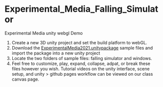 # Experimental_Media_Falling_Simulator

Experimental Media unity webgl Demo

1. Create a new 3D unity project and set the build platform to webGL.
2. Download the [ExperimentalMedia2021.unitypackage](https://drive.google.com/file/d/1MZi0cIwd_tW3X3htywIupXX2WVM9jsyJ/view?usp=sharing) sample files and import the package into a new unity project
3. Locate the two folders of sample files: falling simulator and windows.
4. Feel free to customize, play, expand, collapse, adpat, or break these files however you wish. Tutorial videos on the unity interface, scene setup, and unity > github pages workflow can be viewed on our class canvas page.
